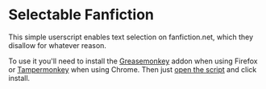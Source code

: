 Selectable Fanfiction
=====================
This simple userscript enables text selection on fanfiction.net, which they disallow for whatever reason.

To use it you'll need to install the [Greasemonkey] addon when using Firefox or [Tampermonkey] when using Chrome. Then just [open the script] and click install.


[Greasemonkey]: https://addons.mozilla.org/de/firefox/addon/greasemonkey/
[Tampermonkey]: https://chrome.google.com/webstore/detail/tampermonkey/dhdgffkkebhmkfjojejmpbldmpobfkfo
[open the script]: todo